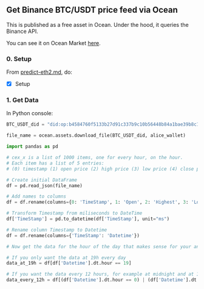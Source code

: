 ## Get Binance BTC/USDT price feed via Ocean

This is published as a free asset in Ocean. Under the hood, it queries the Binance API.

You can see it on Ocean Market [here](https://market.oceanprotocol.com/asset/did:op:b4584760f5133b27d91c337b9c10b56448b84a1bae39b8c1037d0de33023b4dc).

### 0. Setup

From [predict-eth2.md](../predict-eth/blob/main/challenges/main2.md), do:

- [x] Setup

### 1. Get Data

In Python console:

```python
BTC_USDT_did = "did:op:b4584760f5133b27d91c337b9c10b56448b84a1bae39b8c1037d0de33023b4dc"

file_name = ocean.assets.download_file(BTC_USDT_did, alice_wallet)

import pandas as pd

# cex_x is a list of 1000 items, one for every hour, on the hour.
# Each item has a list of 5 entries:
# (0) timestamp (1) open price (2) high price (3) low price (4) close price

# Create initial DataFrame
df = pd.read_json(file_name)

# Add names to columns
df = df.rename(columns={0: 'TimeStamp', 1: 'Open', 2: 'Highest', 3: 'Lowest', 4: 'Close', 5: 'Volume'})

# Transform Timestamp from miliseconds to DateTime
df['TimeStamp'] = pd.to_datetime(df['TimeStamp'], unit="ms")

# Rename column Timestamp to Datetime
df = df.rename(columns={'TimeStamp': 'Datetime'})

# Now get the data for the hour of the day that makes sense for your analysis

# If you only want the data at 19h every day
data_at_19h = df[df['Datetime'].dt.hour == 19]

# If you want the data every 12 hours, for example at midnight and at 12h every day
data_every_12h = df[(df['Datetime'].dt.hour == 0) | (df['Datetime'].dt.hour == 12)]
```
